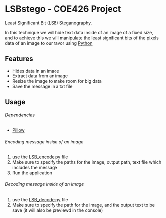 # LSBstego - COE426 Project

Least Significant Bit (LSB) Steganography.

In this technique we will hide text data inside of an image of a fixed size, and to achieve this we will manipulate the least significant bits of the pixels data of an image to our favor using [Python](https://www.python.org/downloads/release/python-3100/)


## Features
- Hides data in an image
- Extract data from an image
- Resize the image to make room for big data
- Save the message in a txt file

## Usage

###### Dependencies
- [Pillow](https://pillow.readthedocs.io/en/stable/)

###### Encoding message inside of an image

1. use the [LSB_encode.py](https://github.com/Maliklele/LSBstego/blob/master/LSB_encode.py) file
2. Make sure to specify the paths for the image, output path, text file which includes the message
3. Run the application

###### Decoding message inside of an image

1. use the [LSB_decode.py](https://github.com/Maliklele/LSBstego/blob/master/LSB_decode.py) file
2. Make sure to specify the path for the image, and the output text to be save (it will also be previewd in the console)
